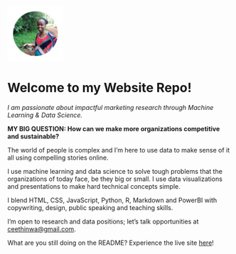 <img src="https://raw.githubusercontent.com/CeeThinwa/ceethinwa.github.io/main/resources/img/profile.svg"
       alt="Cynthia profile" width="25%" />

# Welcome to my Website Repo!

*I am passionate about impactful marketing research through Machine Learning & Data Science.*

**MY BIG QUESTION: How can we make more organizations competitive and sustainable?**

The world of people is complex and I’m here to use data to make sense of it all using compelling stories online.

I use machine learning and data science to solve tough problems that the organizations of today face, be they big or small. I use data visualizations and presentations to make hard technical concepts simple.

I blend HTML, CSS, JavaScript, Python, R, Markdown and PowerBI with copywriting, design, public speaking and teaching skills.

I’m open to research and data positions; let’s talk opportunities at [ceethinwa@gmail.com](mailto:ceethinwa@gmail.com).

What are you still doing on the README? Experience the live site [here](https://ceethinwa.github.io/knowledge-hub)!


